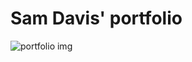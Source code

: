 # Sam Davis' portfolio

![portfolio img](https://user-images.githubusercontent.com/88682745/151226862-3597c095-fd55-4ab4-8097-81fbd775b06b.PNG)